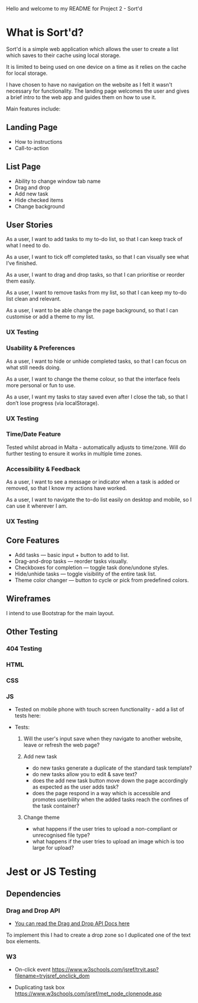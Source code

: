 Hello and welcome to my README for Project 2 - Sort'd

# What is Sort'd?

Sort'd is a simple web application which allows the user to create a list which saves to their cache using local storage.

It is limited to being used on one device on a time as it relies on the cache for local storage. 

I have chosen to have no navigation on the website as I felt it wasn't necessary for functionality. The landing page welcomes the user and gives a brief intro to the web app and guides them on how to use it.  

Main features include:

## Landing Page
* How to instructions
* Call-to-action 

## List Page
* Ability to change window tab name
* Drag and drop
* Add new task
* Hide checked items
* Change background

## User Stories

As a user, I want to add tasks to my to-do list, so that I can keep track of what I need to do.

As a user, I want to tick off completed tasks, so that I can visually see what I’ve finished.

As a user, I want to drag and drop tasks, so that I can prioritise or reorder them easily.

As a user, I want to remove tasks from my list, so that I can keep my to-do list clean and relevant.

As a user, I want to be able change the page background, so that I can customise or add a theme to my list.

### UX Testing

### Usability & Preferences
As a user, I want to hide or unhide completed tasks, so that I can focus on what still needs doing.

As a user, I want to change the theme colour, so that the interface feels more personal or fun to use.

As a user, I want my tasks to stay saved even after I close the tab, so that I don’t lose progress (via localStorage).

### UX Testing

### Time/Date Feature

Tested whilst abroad in Malta - automatically adjusts to time/zone. Will do further testing to ensure it works in multiple time zones. 

### Accessibility & Feedback
As a user, I want to see a message or indicator when a task is added or removed, so that I know my actions have worked.

As a user, I want to navigate the to-do list easily on desktop and mobile, so I can use it wherever I am.

### UX Testing

## Core Features
- Add tasks — basic input + button to add to list.
- Drag-and-drop tasks — reorder tasks visually.
- Checkboxes for completion — toggle task done/undone styles.
- Hide/unhide tasks — toggle visibility of the entire task list.
- Theme color changer — button to cycle or pick from predefined colors.


## Wireframes

I intend to use Bootstrap for the main layout.


## Other Testing

### 404 Testing

### HTML

### CSS

### JS

* Tested on mobile phone with touch screen functionality - add a list of tests here:

* Tests:
    1. Will the user's input save when they navigate to another website, leave or refresh the web page?
    
    2. Add new task 
        - do new tasks generate a duplicate of the standard task template?
        - do new tasks allow you to edit & save text?
        - does the add new task button move down the page accordingly as expected as the user adds task?
        - does the page respond in a way which is accessible and promotes userbility when the added tasks reach the confines of the task container?

    3. Change theme
        - what happens if the user tries to upload a non-compliant or unrecognised file type?
        - what happens if the user tries to upload an image which is too large for upload?

# Jest or JS Testing

## Dependencies

### Drag and Drop API
* <a href="https://developer.mozilla.org/en-US/docs/Web/API/HTML_Drag_and_Drop_API"> You can read the Drag and Drop API Docs here<a>

To implement this I had to create a drop zone so I duplicated one of the text box elements.

### W3

* On-click event
https://www.w3schools.com/jsref/tryit.asp?filename=tryjsref_onclick_dom

* Duplicating task box
https://www.w3schools.com/jsref/met_node_clonenode.asp